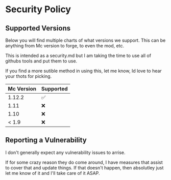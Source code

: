 # Security Policy

## Supported Versions

Below you will find multiple charts of what versions we support. 
This can be anything from Mc version to forge, to even the mod, etc. 

This is intended as a security.md but I am taking the time to use all of
githubs tools and put them to use. 

If you find a more sutible method in using this, let me know, Id love to hear your thots for picking.


| Mc Version | Supported          |
| ---------- | ------------------ |
| 1.12.2     | :white_check_mark: |
| 1.11       | :x:                |
| 1.10       | :x:                |
| < 1.9      | :x:                |


## Reporting a Vulnerability

I don't generally expect any vulnerability issues to arrise.

If for some crazy reason they do come around, I have measures that assist to cover that and update things.
If that doesn't happen, then absolutley just let me know of it and I'll take care of it ASAP.
